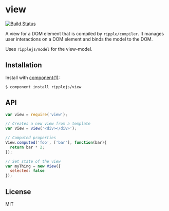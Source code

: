 # view

[![Build Status](https://travis-ci.org/ripplejs/view.png?branch=master)](https://travis-ci.org/ripplejs/view)

  A view for a DOM element that is compiled by `ripple/compiler`. It manages user
  interactions on a DOM element and binds the model to the DOM.

  Uses `ripplejs/model` for the view-model.

## Installation

  Install with [component(1)](http://component.io):

    $ component install ripplejs/view

## API

```js
var view = require('view');

// Creates a new view from a template
var View = view('<div></div>');

// Computed properties
View.computed('foo', ['bar'], function(bar){
  return bar * 2;
});

// Set state of the view
var myThing = new View({
  selected: false
});
```

## License

  MIT

